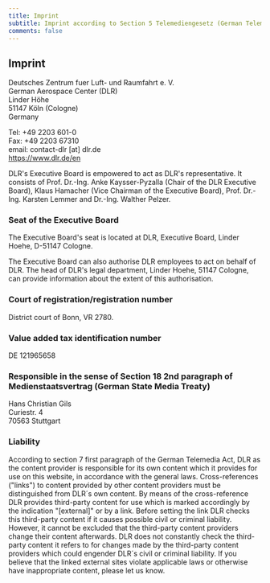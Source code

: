 ```yaml
---
title: Imprint
subtitle: Imprint according to Section 5 Telemediengesetz (German Telemedia Act) and Section 18 Medienstaatsvertrag (German State Media Treaty)
comments: false
---
```


## Imprint
 
Deutsches Zentrum fuer Luft- und Raumfahrt e. V.  
German Aerospace Center (DLR)  
Linder Höhe  
51147 Köln (Cologne)  
Germany  
 
Tel: +49 2203 601-0  
Fax: +49 2203 67310  
email: contact-dlr [at] dlr.de  
https://www.dlr.de/en  
 
DLR's Executive Board is empowered to act as DLR's representative. It consists of Prof. Dr.-Ing. Anke Kaysser-Pyzalla (Chair of the DLR Executive Board), Klaus Hamacher (Vice Chairman of the Executive Board), Prof. Dr.-Ing. Karsten Lemmer and Dr.-Ing. Walther Pelzer.
 
### Seat of the Executive Board

The Executive Board's seat is located at DLR, Executive Board, Linder Hoehe, D-51147 Cologne.
 
The Executive Board can also authorise DLR employees to act on behalf of DLR. The head of DLR's legal department, Linder Hoehe, 51147 Cologne, can provide information about the extent of this authorisation.
 
### Court of registration/registration number

District court of Bonn, VR 2780.
 
### Value added tax identification number 

DE 121965658

### Responsible in the sense of Section 18 2nd paragraph of Medienstaatsvertrag (German State Media Treaty)

Hans Christian Gils  
Curiestr. 4  
70563 Stuttgart   

### Liability  

According to section 7 first paragraph of the German Telemedia Act, DLR as the content provider is responsible for its own content which it provides for use on this website, in accordance with the general laws. Cross-references ("links") to content provided by other content providers must be distinguished from DLR´s own content. By means of the cross-reference DLR provides third-party content for use which is marked accordingly by the indication "[external]" or by a link. Before setting the link DLR checks this third-party content if it causes possible civil or criminal liability. However, it cannot be excluded that the third-party content providers change their content afterwards. DLR does not constantly check the third-party content it refers to for changes made by the third-party content providers which could engender DLR´s civil or criminal liability. If you believe that the linked external sites violate applicable laws or otherwise have inappropriate content, please let us know.
